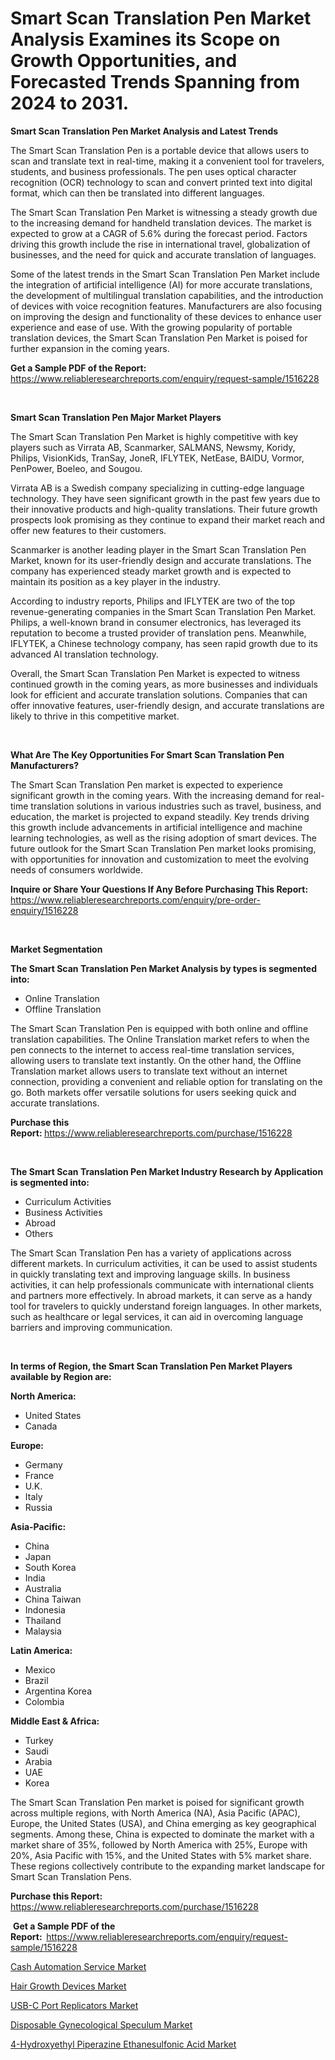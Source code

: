 <p><h1>Smart Scan Translation Pen Market Analysis Examines its Scope on Growth Opportunities, and Forecasted Trends Spanning from 2024 to 2031.</h1></p><p><strong>Smart Scan Translation Pen Market Analysis and Latest Trends</strong></p>
<p><p>The Smart Scan Translation Pen is a portable device that allows users to scan and translate text in real-time, making it a convenient tool for travelers, students, and business professionals. The pen uses optical character recognition (OCR) technology to scan and convert printed text into digital format, which can then be translated into different languages.</p><p>The Smart Scan Translation Pen Market is witnessing a steady growth due to the increasing demand for handheld translation devices. The market is expected to grow at a CAGR of 5.6% during the forecast period. Factors driving this growth include the rise in international travel, globalization of businesses, and the need for quick and accurate translation of languages.</p><p>Some of the latest trends in the Smart Scan Translation Pen Market include the integration of artificial intelligence (AI) for more accurate translations, the development of multilingual translation capabilities, and the introduction of devices with voice recognition features. Manufacturers are also focusing on improving the design and functionality of these devices to enhance user experience and ease of use. With the growing popularity of portable translation devices, the Smart Scan Translation Pen Market is poised for further expansion in the coming years.</p></p>
<p><strong>Get a Sample PDF of the Report:&nbsp;</strong> <a href="https://www.reliableresearchreports.com/enquiry/request-sample/1516228">https://www.reliableresearchreports.com/enquiry/request-sample/1516228</a></p>
<p>&nbsp;</p>
<p><strong>Smart Scan Translation Pen Major Market Players</strong></p>
<p><p>The Smart Scan Translation Pen Market is highly competitive with key players such as Virrata AB, Scanmarker, SALMANS, Newsmy, Koridy, Philips, VisionKids, TranSay, JoneR, IFLYTEK, NetEase, BAIDU, Vormor, PenPower, Boeleo, and Sougou.</p><p>Virrata AB is a Swedish company specializing in cutting-edge language technology. They have seen significant growth in the past few years due to their innovative products and high-quality translations. Their future growth prospects look promising as they continue to expand their market reach and offer new features to their customers.</p><p>Scanmarker is another leading player in the Smart Scan Translation Pen Market, known for its user-friendly design and accurate translations. The company has experienced steady market growth and is expected to maintain its position as a key player in the industry.</p><p>According to industry reports, Philips and IFLYTEK are two of the top revenue-generating companies in the Smart Scan Translation Pen Market. Philips, a well-known brand in consumer electronics, has leveraged its reputation to become a trusted provider of translation pens. Meanwhile, IFLYTEK, a Chinese technology company, has seen rapid growth due to its advanced AI translation technology.</p><p>Overall, the Smart Scan Translation Pen Market is expected to witness continued growth in the coming years, as more businesses and individuals look for efficient and accurate translation solutions. Companies that can offer innovative features, user-friendly design, and accurate translations are likely to thrive in this competitive market.</p></p>
<p>&nbsp;</p>
<p><strong>What Are The Key Opportunities For Smart Scan Translation Pen Manufacturers?</strong></p>
<p><p>The Smart Scan Translation Pen market is expected to experience significant growth in the coming years. With the increasing demand for real-time translation solutions in various industries such as travel, business, and education, the market is projected to expand steadily. Key trends driving this growth include advancements in artificial intelligence and machine learning technologies, as well as the rising adoption of smart devices. The future outlook for the Smart Scan Translation Pen market looks promising, with opportunities for innovation and customization to meet the evolving needs of consumers worldwide.</p></p>
<p><strong>Inquire or Share Your Questions If Any Before Purchasing This Report:</strong> <a href="https://www.reliableresearchreports.com/enquiry/pre-order-enquiry/1516228">https://www.reliableresearchreports.com/enquiry/pre-order-enquiry/1516228</a></p>
<p>&nbsp;</p>
<p><strong>Market Segmentation</strong></p>
<p><strong>The Smart Scan Translation Pen Market Analysis by types is segmented into:</strong></p>
<p><ul><li>Online Translation</li><li>Offline Translation</li></ul></p>
<p><p>The Smart Scan Translation Pen is equipped with both online and offline translation capabilities. The Online Translation market refers to when the pen connects to the internet to access real-time translation services, allowing users to translate text instantly. On the other hand, the Offline Translation market allows users to translate text without an internet connection, providing a convenient and reliable option for translating on the go. Both markets offer versatile solutions for users seeking quick and accurate translations.</p></p>
<p><strong>Purchase this Report:&nbsp;</strong><a href="https://www.reliableresearchreports.com/purchase/1516228">https://www.reliableresearchreports.com/purchase/1516228</a></p>
<p>&nbsp;</p>
<p><strong>The Smart Scan Translation Pen Market Industry Research by Application is segmented into:</strong></p>
<p><ul><li>Curriculum Activities</li><li>Business Activities</li><li>Abroad</li><li>Others</li></ul></p>
<p><p>The Smart Scan Translation Pen has a variety of applications across different markets. In curriculum activities, it can be used to assist students in quickly translating text and improving language skills. In business activities, it can help professionals communicate with international clients and partners more effectively. In abroad markets, it can serve as a handy tool for travelers to quickly understand foreign languages. In other markets, such as healthcare or legal services, it can aid in overcoming language barriers and improving communication.</p></p>
<p>&nbsp;</p>
<p><strong>In terms of Region, the Smart Scan Translation Pen Market Players available by Region are:</strong></p>
<p>
    <p> <strong> North America: </strong>
        <ul>
            <li>United States</li>
            <li>Canada</li>
        </ul>
        </p> 
    <p> <strong> Europe: </strong>
        <ul>
            <li>Germany</li>
            <li>France</li>
            <li>U.K.</li>
            <li>Italy</li>
            <li>Russia</li>
        </ul>
        </p> 
    <p> <strong> Asia-Pacific: </strong>
        <ul>
            <li>China</li>
            <li>Japan</li>
            <li>South Korea</li>
            <li>India</li>
            <li>Australia</li>
            <li>China Taiwan</li>
            <li>Indonesia</li>
            <li>Thailand</li>
            <li>Malaysia</li>
        </ul>
        </p> 
    <p> <strong> Latin America: </strong>
        <ul>
            <li>Mexico</li>
            <li>Brazil</li>
            <li>Argentina Korea</li>
            <li>Colombia</li>
        </ul>
        </p> 
    <p> <strong> Middle East & Africa: </strong>
        <ul>
            <li>Turkey</li>
            <li>Saudi</li>
            <li>Arabia</li>
            <li>UAE</li>
            <li>Korea</li>
        </ul>
    </p>
    </p>
<p><p>The Smart Scan Translation Pen market is poised for significant growth across multiple regions, with North America (NA), Asia Pacific (APAC), Europe, the United States (USA), and China emerging as key geographical segments. Among these, China is expected to dominate the market with a market share of 35%, followed by North America with 25%, Europe with 20%, Asia Pacific with 15%, and the United States with 5% market share. These regions collectively contribute to the expanding market landscape for Smart Scan Translation Pens.</p></p>
<p><strong>Purchase this Report: </strong><a href="https://www.reliableresearchreports.com/purchase/1516228">https://www.reliableresearchreports.com/purchase/1516228</a></p>
<p>&nbsp;<strong>Get a Sample PDF of the Report:&nbsp;&nbsp;</strong><a href="https://www.reliableresearchreports.com/enquiry/request-sample/1516228">https://www.reliableresearchreports.com/enquiry/request-sample/1516228</a></p>
<p><strong></strong></p>
<p><p><a href="https://github.com/juniordelafrance/Market-Research-Report-List-2/blob/main/cash-automation-service-market.md">Cash Automation Service Market</a></p><p><a href="https://view.publitas.com/reportprime-1/hair-growth-devices-market-size-and-examines-its-market-scope-with-a-primary-focus-on-growth-opportunities-and-forecasted-trends-spanning-from-2024-to-2031/">Hair Growth Devices Market</a></p><p><a href="https://ivy-potential-64b.notion.site/USB-C-Port-Replicators-Market-Size-Reflecting-a-Forecast-Till-2031-Market-By-Type-By-Application-a-27fa3367441140d4a3011100a274457b">USB-C Port Replicators Market</a></p><p><a href="https://github.com/jaidynmorantestelletmjzya/Market-Research-Report-List-1/blob/main/disposable-gynecological-speculum-market.md">Disposable Gynecological Speculum Market</a></p><p><a href="https://nifty-kite-d51.notion.site/4-Hydroxyethyl-Piperazine-Ethanesulfonic-Acid-Market-Provides-a-Comprehensive-Analysis-Including-a-M-b27dfa4947574528b3936b41f5531f0f">4-Hydroxyethyl Piperazine Ethanesulfonic Acid Market</a></p></p>